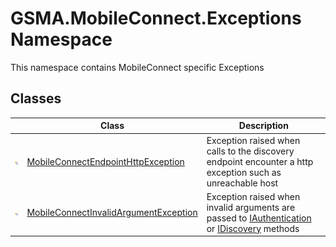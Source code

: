 GSMA.MobileConnect.Exceptions Namespace
=======================================
This namespace contains MobileConnect specific Exceptions


Classes
-------

                | Class                                      | Description                                                                                               
--------------- | ------------------------------------------ | --------------------------------------------------------------------------------------------------------- 
![Public class] | [MobileConnectEndpointHttpException][1]    | Exception raised when calls to the discovery endpoint encounter a http exception such as unreachable host 
![Public class] | [MobileConnectInvalidArgumentException][2] | Exception raised when invalid arguments are passed to [IAuthentication][3] or [IDiscovery][4] methods     

[1]: MobileConnectEndpointHttpException/README.md
[2]: MobileConnectInvalidArgumentException/README.md
[3]: ../GSMA.MobileConnect.Authentication/IAuthentication/README.md
[4]: ../GSMA.MobileConnect.Discovery/IDiscovery/README.md
[5]: ../_icons/Help.png
[Public class]: ../_icons/pubclass.gif "Public class"